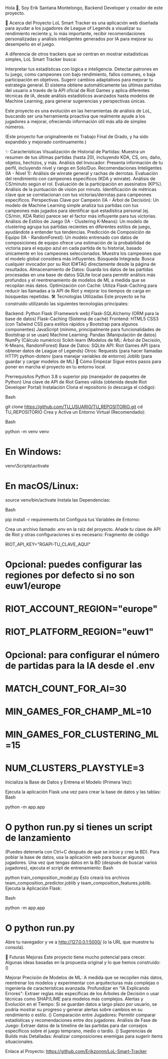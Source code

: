 Hola 👋, Soy Erik Santana Montelongo, Backend Developer y creador de este proyecto.

🔭 Acerca del Proyecto
LoL Smart Tracker es una aplicación web diseñada para ayudar a los jugadores de League of Legends a visualizar su rendimiento reciente y, lo más importante, recibir recomendaciones personalizadas y análisis inteligentes generados por IA para mejorar su desempeño en el juego. 

A diferencia de otros trackers que se centran en mostrar estadísticas simples, LoL Smart Tracker busca:

Interpretar tus estadísticas con lógica e inteligencia. 
Detectar patrones en tu juego, como campeones con bajo rendimiento, fallos comunes, o baja participación en objetivos. 
Sugerir cambios adaptativos para mejorar tu estrategia general. 
El sistema obtiene automáticamente las últimas partidas del usuario a través de la API oficial de Riot Games y aplica diferentes técnicas de IA, desde análisis estadísticos avanzados hasta modelos de Machine Learning, para generar sugerencias y perspectivas únicas. 

Este proyecto es una evolución en las herramientas de análisis de LoL, buscando ser una herramienta proactiva que realmente ayude a los jugadores a mejorar, ofreciendo información útil más allá de simples números. 

(Este proyecto fue originalmente mi Trabajo Final de Grado, y ha sido expandido y mejorado continuamente.)

✨ Características
Visualización de Historial de Partidas: Muestra un resumen de tus últimas partidas (hasta 20), incluyendo KDA, CS, oro, daño, objetos, hechizos, y más.
Análisis del Invocador: Presenta información de tu perfil, incluyendo nivel y rango en Solo/Duo.
Recomendaciones Inteligentes (IA - Nivel 1):
Análisis de winrate general y rachas de derrotas.
Evaluación del rendimiento con campeones específicos (KDA y winrate).
Análisis de CS/minuto según el rol.
Evaluación de la participación en asesinatos (KP%).
Análisis de la puntuación de visión por minuto.
Identificación de métricas clave que se correlacionan con tus victorias/derrotas para campeones específicos.
Perspectivas Clave por Campeón (IA - Árbol de Decisión):
Un modelo de Machine Learning simple analiza tus partidas con tus campeones más jugados para identificar qué estadística personal (ej. CS/min, KDA Ratio) parece ser el factor más influyente para tus victorias.
Análisis de Estilos de Juego (IA - Clustering K-Means):
Un modelo de clustering agrupa tus partidas recientes en diferentes estilos de juego, ayudándote a entender tus tendencias.
Predicción de Composición de Equipo (IA - RandomForest):
Un modelo entrenado con datos de composiciones de equipo ofrece una estimación de la probabilidad de victoria para el equipo azul en cada partida de tu historial, basado únicamente en los campeones seleccionados.
Muestra los campeones que el modelo global considera más influyentes.
Búsqueda Integrada: Busca cualquier invocador por su Riot ID#TAG directamente desde la página de resultados.
Almacenamiento de Datos: Guarda los datos de las partidas procesadas en una base de datos SQLite local para permitir análisis más profundos y el reentrenamiento de modelos de ML a medida que se recopilan más datos.
Optimización con Caché: Utiliza Flask-Caching para reducir las llamadas a la API de Riot y mejorar los tiempos de carga en búsquedas repetidas.
🛠️ Tecnologías Utilizadas
Este proyecto se ha construido utilizando las siguientes tecnologías principales:

Backend:
Python
Flask (Framework web)
Flask-SQLAlchemy (ORM para la base de datos)
Flask-Caching (Sistema de caché)
Frontend:
HTML5
CSS3 (con Tailwind CSS para estilos rápidos y Bootstrap para algunos componentes)
JavaScript (mínimo, principalmente para funcionalidades de Bootstrap si se usan)
Machine Learning:
Pandas (Manipulación de datos)
NumPy (Cálculo numérico)
Scikit-learn (Modelos de ML: Árbol de Decisión, K-Means, RandomForest)
Base de Datos:
SQLite
API:
Riot Games API (para obtener datos de League of Legends)
Otros:
Requests (para hacer llamadas HTTP)
python-dotenv (para manejar variables de entorno)
Joblib (para guardar y cargar modelos de ML)
🚀 Cómo Empezar
Sigue estos pasos para poner en marcha el proyecto en tu entorno local.

Prerrequisitos
Python 3.8 o superior
pip (manejador de paquetes de Python)
Una clave de API de Riot Games válida (obtenida desde Riot Developer Portal)
Instalación
Clona el repositorio (o descarga el código):

Bash

git clone https://github.com/TU_USUARIO/TU_REPOSITORIO.git
cd TU_REPOSITORIO
Crea y Activa un Entorno Virtual (Recomendado):

Bash

python -m venv venv
# En Windows:
venv\Scripts\activate
# En macOS/Linux:
source venv/bin/activate
Instala las Dependencias:

Bash

pip install -r requirements.txt
Configura tus Variables de Entorno:

Crea un archivo llamado .env en la raíz del proyecto.
Añade tu clave de API de Riot y otras configuraciones si es necesario:
Fragmento de código

RIOT_API_KEY="RGAPI-TU_CLAVE_AQUI"
# Opcional: puedes configurar las regiones por defecto si no son euw1/europe
# RIOT_ACCOUNT_REGION="europe"
# RIOT_PLATFORM_REGION="euw1"
# Opcional: para configurar el número de partidas para la IA desde el .env
# MATCH_COUNT_FOR_AI=30 
# MIN_GAMES_FOR_CHAMP_ML=10
# MIN_GAMES_FOR_CLUSTERING_ML=15
# NUM_CLUSTERS_PLAYSTYLE=3
Inicializa la Base de Datos y Entrena el Modelo (Primera Vez):

Ejecuta la aplicación Flask una vez para crear la base de datos y las tablas:
Bash

python -m app.app 
# O python run.py si tienes un script de lanzamiento
(Puedes detenerla con Ctrl+C después de que se inicie y cree la BD).
Para poblar la base de datos, usa la aplicación web para buscar algunos jugadores.
Una vez que tengas datos en la BD (después de buscar varios jugadores), ejecuta el script de entrenamiento:
Bash

python train_composition_model.py
Esto creará los archivos team_composition_predictor.joblib y team_composition_features.joblib.
Ejecuta la Aplicación Flask:

Bash

python -m app.app 
# O python run.py
Abre tu navegador y ve a http://127.0.0.1:5000/ (o la URL que muestre tu consola).

🔮 Futuras Mejoras
Este proyecto tiene mucho potencial para crecer. Algunas ideas basadas en la propuesta original y lo que hemos construido: ()

Mejorar Precisión de Modelos de ML: A medida que se recopilen más datos, reentrenar los modelos y experimentar con arquitecturas más complejas o ingeniería de características avanzada.
Profundizar en "IA Explicando Errores": Extraer reglas más específicas de los Árboles de Decisión o usar técnicas como SHAP/LIME para modelos más complejos.
Alertas y Evolución en el Tiempo: Si se guardan datos a largo plazo por usuario, se podría mostrar su progreso y generar alertas sobre cambios en su rendimiento o estilo. ()
Comparación entre Jugadores: Permitir comparar estadísticas y recomendaciones entre dos jugadores.
Análisis de Fase de Juego: Extraer datos de la timeline de las partidas para dar consejos específicos sobre el juego temprano, medio o tardío. ()
Sugerencias de Builds más Detalladas: Analizar composiciones enemigas para sugerir ítems situacionales.

Enlace al Proyecto: https://github.com/Erikzonnn/LoL-Smart-Tracker
